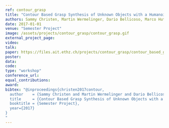 ```yaml
---
ref: contour_grasp
title: "Contour Based Grasp Synthesis of Unknown Objects with a Humanoid Hand"
authors: Sammy Christen, Martin Wermelinger, Dario Bellicoso, Marco Hutter
date: 2017-01-01
venue: "Semester Project"
image: /assets/projects/contour_grasp/contour_grasp.gif
external_project_page: 
video: 
talk: 
paper: https://files.ait.ethz.ch/projects/contour_grasp/contour_based_grasping.pdf
poster: 
data: 
code: 
type: "workshop"
conference_url: 
equal_contributions: 
award: 
bibtex: "@inproceedings{christen2017contour,
  author    = {Sammy Christen and Martin Wermelinger and Dario Bellicoso and Marco Hutter},
  title     = {Contour Based Grasp Synthesis of Unknown Objects with a Humanoid Hand},
  booktitle = {Semester Project},
  year={2017}
}
"
---
```

